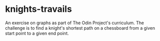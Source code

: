 # knights-travails
An exercise on graphs as part of The Odin Project's curriculum. The challenge is to find a knight's shortest path on a chessboard from a given start point to a given end point.
